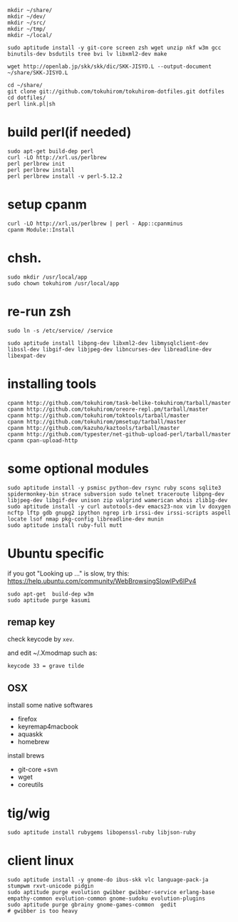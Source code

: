    mkdir ~/share/
    mkdir ~/dev/
    mkdir ~/src/
    mkdir ~/tmp/
    mkdir ~/local/

    sudo aptitude install -y git-core screen zsh wget unzip nkf w3m gcc binutils-dev bsdutils tree bvi lv libxml2-dev make

    wget http://openlab.jp/skk/skk/dic/SKK-JISYO.L --output-document ~/share/SKK-JISYO.L

    cd ~/share/
    git clone git://github.com/tokuhirom/tokuhirom-dotfiles.git dotfiles
    cd dotfiles/
    perl link.pl|sh

# build perl(if needed)
    sudo apt-get build-dep perl
    curl -LO http://xrl.us/perlbrew
    perl perlbrew init
    perl perlbrew install
    perl perlbrew install -v perl-5.12.2

# setup cpanm

    curl -LO http://xrl.us/perlbrew | perl - App::cpanminus
    cpanm Module::Install

# chsh.

    sudo mkdir /usr/local/app
    sudo chown tokuhirom /usr/local/app

# re-run zsh

    sudo ln -s /etc/service/ /service

    sudo aptitude install libpng-dev libxml2-dev libmysqlclient-dev libssl-dev libgif-dev libjpeg-dev libncurses-dev libreadline-dev libexpat-dev

# installing tools
    cpanm http://github.com/tokuhirom/task-belike-tokuhirom/tarball/master
    cpanm http://github.com/tokuhirom/oreore-repl.pm/tarball/master
    cpanm http://github.com/tokuhirom/toktools/tarball/master
    cpanm http://github.com/tokuhirom/pmsetup/tarball/master
    cpanm http://github.com/kazuho/kaztools/tarball/master
    cpanm http://github.com/typester/net-github-upload-perl/tarball/master
    cpanm cpan-upload-http

# some optional modules
    sudo aptitude install -y psmisc python-dev rsync ruby scons sqlite3 spidermonkey-bin strace subversion sudo telnet traceroute libpng-dev libjpeg-dev libgif-dev unison zip valgrind wamerican whois zlib1g-dev
    sudo aptitude install -y curl autotools-dev emacs23-nox vim lv doxygen ncftp lftp gdb gnupg2 ipython ngrep irb irssi-dev irssi-scripts aspell locate lsof nmap pkg-config libreadline-dev munin
    sudo aptitude install ruby-full mutt

Ubuntu specific
==============

if you got "Looking up ..." is slow, try this:
https://help.ubuntu.com/community/WebBrowsingSlowIPv6IPv4

    sudo apt-get  build-dep w3m
    sudo aptitude purge kasumi

remap key
---------
check keycode by `xev`.

and edit ~/.Xmodmap such as:

    keycode 33 = grave tilde

OSX
---

install some native softwares
- firefox
- keyremap4macbook
- aquaskk
- homebrew

install brews
- git-core +svn
- wget
- coreutils

tig/wig
==========

    sudo aptitude install rubygems libopenssl-ruby libjson-ruby

client linux
=============

    sudo aptitude install -y gnome-do ibus-skk vlc language-pack-ja stumpwm rxvt-unicode pidgin
    sudo aptitude purge evolution gwibber gwibber-service erlang-base empathy-common evolution-common gnome-sudoku evolution-plugins
    sudo aptitude purge gbrainy gnome-games-common  gedit
    # gwibber is too heavy


